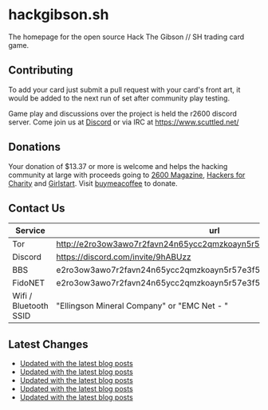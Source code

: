 # hackgibson.sh
The homepage for the open source Hack The Gibson // SH trading card game.


## Contributing

To add your card just submit a pull request with your card's front art, it would be added to the next run of set after community play testing.

Game play and discussions over the project is held the r2600 discord server. Come join us at [Discord](https://discord.com/invite/9hABUzz) or via IRC at https://www.scuttled.net/


## Donations

Your donation of $13.37 or more is welcome and helps the hacking community at large with proceeds going to [2600 Magazine](https://2600.com/), [Hackers for Charity](https://hackersforcharity.org) and [Girlstart](https://girlstart.org).  Visit [buymeacoffee](https://www.buymeacoffee.com/hackgibson.sh) to donate.


## Contact Us

Service | url
-|-
Tor | http://e2ro3ow3awo7r2favn24n65ycc2qmzkoayn5r57e3f56nvjwdcgg32ad.onion
Discord | https://discord.com/invite/9hABUzz
BBS | e2ro3ow3awo7r2favn24n65ycc2qmzkoayn5r57e3f56nvjwdcgg32ad.onion:23
FidoNET | e2ro3ow3awo7r2favn24n65ycc2qmzkoayn5r57e3f56nvjwdcgg32ad.onion:24554
Wifi / Bluetooth SSID | "Ellingson Mineral Company" or "EMC Net - <fidonet address>"

## Latest Changes
<!-- BLOG-POST-LIST:START -->
- [Updated with the latest blog posts](https://github.com/DFW2600/hackgibson.sh/commit/7dbfd0c0ce715e85c3cb2e764afd900231e3e1e2)
- [Updated with the latest blog posts](https://github.com/DFW2600/hackgibson.sh/commit/467283c3a546b38e6a02b53c3c6e7a3b5e917e95)
- [Updated with the latest blog posts](https://github.com/DFW2600/hackgibson.sh/commit/fbbc26611018551c6f15e08a93b733e532d232ed)
- [Updated with the latest blog posts](https://github.com/DFW2600/hackgibson.sh/commit/e77ae4a1bf31877542e5d34ab7b09005af1e4772)
- [Updated with the latest blog posts](https://github.com/DFW2600/hackgibson.sh/commit/890477a502bebfd58e26efbfc173553a8b47c55b)
<!-- BLOG-POST-LIST:END -->
